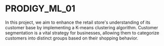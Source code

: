 # PRODIGY_ML_01
In this project, we aim to enhance the retail store's understanding of its customer base by implementing a K-means clustering algorithm. Customer segmentation is a vital strategy for businesses, allowing them to categorize customers into distinct groups based on their shopping behavior. 
